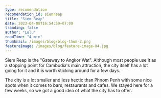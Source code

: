 ```yaml
---
type: recomendation
recomendation_id: siemreap
title: "Siem Reap"
date: 2023-04-08T16:54:59+07:00
tranding: false
author: "Lulu"
readTime: "4 min"
thumbnail: /images/blog/blog-thum-2.png
featureImage: /images/blog/feature-image-04.jpg
---
```


Siem Reap is the "Gateway to Angkor Wat". Although most people use it as a stopping point for Cambodia's main attraction, the city itself has a lot going for it and it is worth sticking around for a few days.

The city is a lot smaller and less hectic than Phnom Penh with some nice spots when it comes to bars, restaurants and cafes. We stayed here for a few weeks, so we got a good idea of what the city has to offer.
